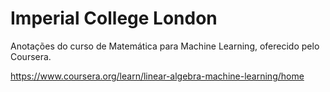 # Imperial College London

Anotações do curso de Matemática para Machine Learning, oferecido pelo Coursera.

https://www.coursera.org/learn/linear-algebra-machine-learning/home